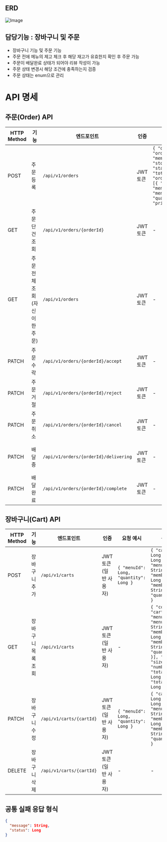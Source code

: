## ERD
![Image](https://github.com/user-attachments/assets/8ec8aa07-bc29-4375-ae94-da43c84a6f9f)

## 담당기능 : 장바구니 및 주문
* 장바구니 기능 및 주문 기능
* 주문 전에 메뉴의 제고 체크 후 해당 재고가 유효한지 확인 후 주문 가능
* 주문이 배달완료 상태가 되어야 리뷰 작성이 가능
* 주문 상태 변경시 해당 조건에 충족하는지 검증
* 주문 상태는 enum으로 관리
 
# API 명세

## 주문(Order) API

| HTTP Method | 기능 | 엔드포인트 | 인증 | 요청 예시 | 응답 예시 | 성공 코드 | 실패 코드 |
|-------------|-----------------|---------------|-------------|--------------------------------------------------|--------------------------------------------------|----------|----------|
| POST | 주문 등록 | `/api/v1/orders` | JWT 토큰 | `{ "orderId": Long, "orderNumber": String, "memberName": String, "storeName": String, "state": String, "totalPrice": Double, "orderDetailResponseDtos": [{ "orderId": Long, "menuId": Long, "menuName": String, "quantity": Integer, "price": Double }] }` | `{ "orderId": Long, "orderNumber": String, "memberName": String, "storeName": String, "state": String, "totalPrice": Double, "orderDetailResponseDtos": [...] }` | 200 | 400, 403, 404 |
| GET | 주문 단건 조회 | `/api/v1/orders/{orderId}` | JWT 토큰 | - | `{ "orderId": Long, "orderNumber": String, "memberName": String, "storeName": String, "state": String, "totalPrice": Double, "orderDetailResponseDtos": [...] }` | 200 | 400, 403, 404 |
| GET | 주문 전체 조회 (자신이 한 주문) | `/api/v1/orders` | JWT 토큰 | - | `{ "content": [{ "orderId": Long, "orderNumber": String, "memberName": String, "storeName": String, "state": String, "totalPrice": Double }], "page": { "size": Integer, "number": Integer, "totalElements": Long, "totalPages": Integer } }` | 200 | 400, 403, 404 |
| PATCH | 주문 수락 | `/api/v1/orders/{orderId}/accept` | JWT 토큰 | - | `{ "orderId": Long, "orderNumber": String, "memberName": String, "storeName": String, "state": String, "totalPrice": Double }` | 200 | 400, 403, 404 |
| PATCH | 주문 거절 | `/api/v1/orders/{orderId}/reject` | JWT 토큰 | - | `{ "orderId": Long, "orderNumber": String, "memberName": String, "storeName": String, "state": String, "totalPrice": Double }` | 200 | 400, 403, 404 |
| PATCH | 주문 취소 | `/api/v1/orders/{orderId}/cancel` | JWT 토큰 | - | `{ "orderId": Long, "orderNumber": String, "memberName": String, "storeName": String, "state": String, "totalPrice": Double }` | 200 | 400, 403, 404 |
| PATCH | 배달 중 | `/api/v1/orders/{orderId}/delivering` | JWT 토큰 | - | `{ "orderId": Long, "orderNumber": String, "memberName": String, "storeName": String, "state": String, "totalPrice": Double }` | 200 | 400, 403, 404 |
| PATCH | 배달 완료 | `/api/v1/orders/{orderId}/complete` | JWT 토큰 | - | `{ "orderId": Long, "orderNumber": String, "memberName": String, "storeName": String, "state": String, "totalPrice": Double }` | 200 | 400, 403, 404 |

## 장바구니(Cart) API

| HTTP Method | 기능 | 엔드포인트 | 인증 | 요청 예시 | 응답 예시 | 성공 코드 | 실패 코드 |
|-------------|-----------------|---------------|-------------|--------------------------------------------------|--------------------------------------------------|----------|----------|
| POST | 장바구니 추가 | `/api/v1/carts` | JWT 토큰 (일반 사용자) | `{ "menuId": Long, "quantity": Long }` | `{ "cartId": Long, "menuId": Long, "menuName": String, "memberId": Long, "memberName": String, "quantity": Long }` | 200 | 400, 403, 404 |
| GET | 장바구니 목록 조회 | `/api/v1/carts` | JWT 토큰 (일반 사용자) | - | `{ "content": [{ "cartId": Long, "menuId": Long, "menuName": String, "memberId": Long, "memberName": String, "quantity": Long }], "page": { "size": Long, "number": Long, "totalElements": Long, "totalPages": Long } }` | 200 | 400, 403, 404 |
| PATCH | 장바구니 수정 | `/api/v1/carts/{cartId}` | JWT 토큰 (일반 사용자) | `{ "menuId": Long, "quantity": Long }` | `{ "cartId": Long, "menuId": Long, "menuName": String, "memberId": Long, "memberName": String, "quantity": Long }` | 200 | 400, 403, 404 |
| DELETE | 장바구니 삭제 | `/api/v1/carts/{cartId}` | JWT 토큰 (일반 사용자) | - | - | 200 | 400, 403, 404 |

## 공통 실패 응답 형식

```json
{
  "message": String,
  "status": Long
}
```

